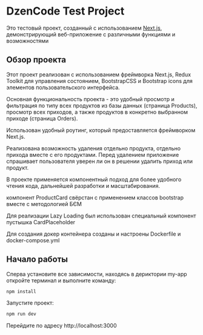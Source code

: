 # DzenCode Test Project

Это тестовый проект, созданный с использованием [Next.js](https://nextjs.org), демонстрирующий веб-приложение с различными функциями и возможностями

## Обзор проекта

Этот проект реализован с использованием фреймворка Next.js, Redux Toolkit для управления состоянием, BootstrapCSS и Bootstrap icons для элементов пользовательского интерфейса.

Основная функциональность проекта - это удобный просмотр и фильтрация по типу всех продуктов из базы данных (страница Products), просмотр всех приходов, а также продуктов в конкретно выбранном приходе (страница Orders).

Использован удобный роутинг, который предоставляется фреймворком Next.js.

Реализована возможность удаления отдельно продукта, отдельно прихода вместе с его продуктами. Перед удалением приложение спрашивает пользователя уверен ли он в решении удалить приход или продукт.

В проекте применяется компонентный подход для более удобного чтения кода, дальнейшей разработки и масштабирования.

компонент ProductCard свёрстан с применением классов bootstrap вместе с методологией БЄМ

Для реализации Lazy Loading был использован специальный компонент пустышка CardPlaceholder

Для создания докер контейнера созданы и настроены Dockerfile и docker-compose.yml

## Начало работы

Сперва установите все зависимости, находясь в дериктории my-app откройте терминал и выполните команду:

```bash
npm install
```

Запустите проект:

```bash
npm run dev
```

Перейдите по адресу http://localhost:3000
